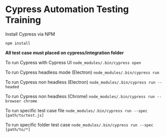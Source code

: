 # Cypress Automation Testing Training

Install Cypress via NPM

`npm install`

**All test case must placed on cypress/integration folder**

To run Cypress with Cypress UI
`node_modules/.bin/cypress open`

To run Cypress headless mode (Electron)
`node_modules/.bin/cypress run`

To run Cypress non headless (Electron)
`node_modules/.bin/cypress run --headed`

To run Cypress non headless (Chrome)
`node_modules/.bin/cypress run --browser chrome`

To run specific test case file
`node_modules/.bin/cypress run --spec [path/to/test.js]`

To run specific folder test case
`node_modules/.bin/cypress run --spec [path/to/*]`